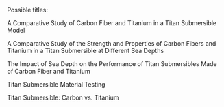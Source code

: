 Possible titles:

A Comparative Study of Carbon Fiber and Titanium in a Titan Submersible Model

A Comparative Study of the Strength and Properties of Carbon Fibers and Titanium in a Titan Submersible at Different Sea Depths

The Impact of Sea Depth on the Performance of Titan Submersibles Made of Carbon Fiber and Titanium

Titan Submersible Material Testing

Titan Submersible: Carbon vs. Titanium
